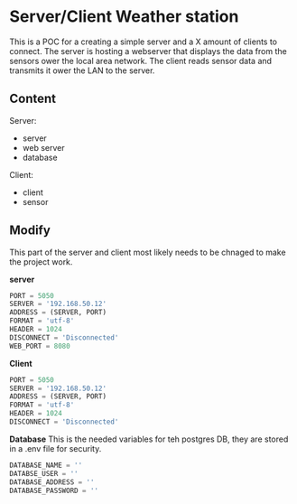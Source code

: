 # Server/Client Weather station

This is a POC for a creating a simple server and a X amount of clients to connect. The server is hosting a webserver that displays the data from the sensors ower the local area network. The client reads sensor data and transmits it ower the LAN to the server. 


## Content
Server:
- server
- web server
- database

Client:
- client
- sensor

## Modify
This part of the server and client most likely needs to be chnaged to make the project work.

**server**
```python
PORT = 5050
SERVER = '192.168.50.12'
ADDRESS = (SERVER, PORT)
FORMAT = 'utf-8'
HEADER = 1024
DISCONNECT = 'Disconnected'
WEB_PORT = 8080
```

**Client**
```python
PORT = 5050
SERVER = '192.168.50.12' 
ADDRESS = (SERVER, PORT)
FORMAT = 'utf-8'
HEADER = 1024
DISCONNECT = 'Disconnected'
```

**Database**
This is the needed variables for teh postgres DB, they are stored in a .env file for security.

```python
DATABASE_NAME = ''
DATABSE_USER = ''
DATABASE_ADDRESS = ''
DATABASE_PASSWORD = ''
```